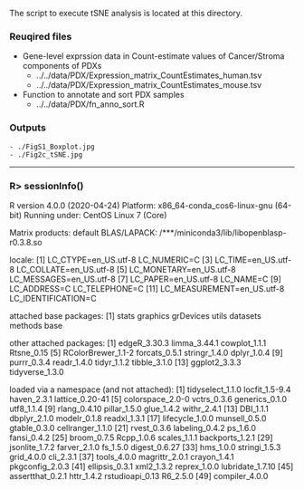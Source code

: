 The script to execute tSNE analysis is located at this directory.

### Reuqired files
- Gene-level exprssion data in Count-estimate values of Cancer/Stroma components of PDXs 
  - ../../data/PDX/Expression_matrix_CountEstimates_human.tsv
  - ../../data/PDX/Expression_matrix_CountEstimates_mouse.tsv
- Function to annotate and sort PDX samples
  - ../../data/PDX/fn_anno_sort.R

### Outputs
    - ./FigS1_Boxplot.jpg
    - ./Fig2c_tSNE.jpg

--------------------------------------------------
### R> sessionInfo()
R version 4.0.0 (2020-04-24)
Platform: x86_64-conda_cos6-linux-gnu (64-bit)
Running under: CentOS Linux 7 (Core)

Matrix products: default
BLAS/LAPACK: /***/miniconda3/lib/libopenblasp-r0.3.8.so

locale:
 [1] LC_CTYPE=en_US.utf-8       LC_NUMERIC=C
 [3] LC_TIME=en_US.utf-8        LC_COLLATE=en_US.utf-8
 [5] LC_MONETARY=en_US.utf-8    LC_MESSAGES=en_US.utf-8
 [7] LC_PAPER=en_US.utf-8       LC_NAME=C
 [9] LC_ADDRESS=C               LC_TELEPHONE=C
[11] LC_MEASUREMENT=en_US.utf-8 LC_IDENTIFICATION=C

attached base packages:
[1] stats     graphics  grDevices utils     datasets  methods   base

other attached packages:
 [1] edgeR_3.30.3       limma_3.44.1       cowplot_1.1.1      Rtsne_0.15
 [5] RColorBrewer_1.1-2 forcats_0.5.1      stringr_1.4.0      dplyr_1.0.4
 [9] purrr_0.3.4        readr_1.4.0        tidyr_1.1.2        tibble_3.1.0
[13] ggplot2_3.3.3      tidyverse_1.3.0

loaded via a namespace (and not attached):
 [1] tidyselect_1.1.0 locfit_1.5-9.4   haven_2.3.1      lattice_0.20-41
 [5] colorspace_2.0-0 vctrs_0.3.6      generics_0.1.0   utf8_1.1.4
 [9] rlang_0.4.10     pillar_1.5.0     glue_1.4.2       withr_2.4.1
[13] DBI_1.1.1        dbplyr_2.1.0     modelr_0.1.8     readxl_1.3.1
[17] lifecycle_1.0.0  munsell_0.5.0    gtable_0.3.0     cellranger_1.1.0
[21] rvest_0.3.6      labeling_0.4.2   ps_1.6.0         fansi_0.4.2
[25] broom_0.7.5      Rcpp_1.0.6       scales_1.1.1     backports_1.2.1
[29] jsonlite_1.7.2   farver_2.1.0     fs_1.5.0         digest_0.6.27
[33] hms_1.0.0        stringi_1.5.3    grid_4.0.0       cli_2.3.1
[37] tools_4.0.0      magrittr_2.0.1   crayon_1.4.1     pkgconfig_2.0.3
[41] ellipsis_0.3.1   xml2_1.3.2       reprex_1.0.0     lubridate_1.7.10
[45] assertthat_0.2.1 httr_1.4.2       rstudioapi_0.13  R6_2.5.0
[49] compiler_4.0.0